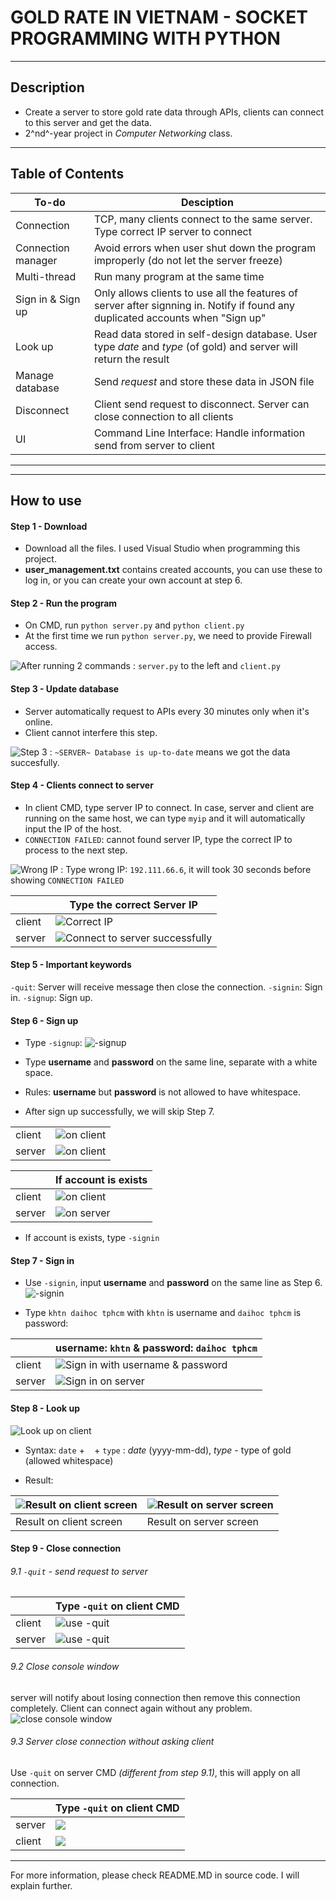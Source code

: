 # GOLD RATE IN VIETNAM - SOCKET PROGRAMMING WITH PYTHON

---

## Description

- Create a server to store gold rate data through APIs, clients can connect to this server and get the data.
- 2^nd^-year project in _Computer Networking_ class.

---

## Table of Contents

| To-do              | Desciption                                                                                                                      |
| ------------------ | ------------------------------------------------------------------------------------------------------------------------------- |
| Connection         | TCP, many clients connect to the same server. Type correct IP server to connect                                                 |
| Connection manager | Avoid errors when user shut down the program improperly (do not let the server freeze)                                          |
| Multi-thread       | Run many program at the same time                                                                                               |
| Sign in & Sign up  | Only allows clients to use all the features of server after signning in. Notify if found any duplicated accounts when "Sign up" |
| Look up            | Read data stored in self-design database. User type _date_ and _type_ (of gold) and server will return the result               |
| Manage database    | Send _request_ and store these data in JSON file                                                                                |
| Disconnect         | Client send request to disconnect. Server can close connection to all clients                                                   |
| UI                 | Command Line Interface: Handle information send from server to client                                                           |

---

---

## How to use

#### Step 1 - Download

- Download all the files. I used Visual Studio when programming this project.
- **user_management.txt** contains created accounts, you can use these to log in, or you can create your own account at step 6.

#### Step 2 - Run the program

- On CMD, run `python server.py` and `python client.py`
- At the first time we run `python server.py`, we need to provide Firewall access.

![After running 2 commands](./Screenshots/step2.png)
: `server.py` to the left and `client.py`

#### Step 3 - Update database

- Server automatically request to APIs every 30 minutes only when it's online.
- Client cannot interfere this step.

![Step 3](Screenshots/step3.png)
: `~SERVER~ Database is up-to-date` means we got the data succesfully.

#### Step 4 - Clients connect to server

- In client CMD, type server IP to connect. In case, server and client are running on the same host, we can type `myip` and it will automatically input the IP of the host.
- `CONNECTION FAILED`: cannot found server IP, type the correct IP to process to the next step.

![Wrong IP](Screenshots/step4a.png)
: Type wrong IP: `192.111.66.6`, it will took 30 seconds before showing `CONNECTION FAILED`

|        | Type the correct Server IP                                |
| ------ | --------------------------------------------------------- |
| client | ![Correct IP](Screenshots/step4b.png)                     |
| server | ![Connect to server successfully](Screenshots/step4c.png) |

#### Step 5 - Important keywords

`-quit`: Server will receive message then close the connection.
`-signin`: Sign in.
`-signup`: Sign up.

#### Step 6 - Sign up

- Type `-signup`:
  ![`-signup`](Screenshots/step6a.png)

- Type **username** and **password** on the same line, separate with a white space.

- Rules: **username** but **password** is not allowed to have whitespace.
- After sign up successfully, we will skip Step 7.

|        |                                      |
| ------ | ------------------------------------ |
| client | ![on client](Screenshots/step6b.png) |
| server | ![on client](Screenshots/step6c.png) |

|        | If account is exists                   |
| ------ | -------------------------------------- |
| client | ![on client](./Screenshots/step6d.png) |
| server | ![on server](./Screenshots/step6e.png) |

- If account is exists, type `-signin`

#### Step 7 - Sign in

- Use `-signin`, input **username** and **password** on the same line as Step 6.
  ![`-signin`](Screenshots/step7a.png)

- Type `khtn daihoc tphcm` with `khtn` is username and `daihoc tphcm` is password:

|        | **username**: `khtn` & **password**: `daihoc tphcm`           |
| ------ | ------------------------------------------------------------- |
| client | ![`Sign in with username & password`](Screenshots/step7b.png) |
| server | ![`Sign in on server`](Screenshots/step7c.png)                |

#### Step 8 - Look up

![Look up on client](Screenshots/step8a.png)

- Syntax: `date` + ` ` + `type`
  : _date_ (yyyy-mm-dd), _type_ - type of gold (allowed whitespace)

- Result:

| ![Result on client screen](Screenshots/step8b.png) | ![Result on server screen](Screenshots/step8c.png) |
| -------------------------------------------------- | -------------------------------------------------- |
| Result on client screen                            | Result on server screen                            |

#### Step 9 - Close connection

###### 9.1 `-quit` - send request to server

|        | Type `-quit` on **client** CMD           |
| ------ | ---------------------------------------- |
| client | ![use `-quit`](Screenshots/step9.1a.png) |
| server | ![use `-quit`](Screenshots/step9.1b.png) |

###### 9.2 Close console window

server will notify about losing connection then remove this connection completely. Client can connect again without any problem.
![close console window](Screenshots/step9.2.png)

###### 9.3 Server close connection without asking client

Use `-quit` on server CMD _(different from step 9.1)_, this will apply on all connection.

|        | Type `-quit` on client CMD    |
| ------ | ----------------------------- |
| server | ![](Screenshots/step9.3a.png) |
| client | ![](Screenshots/step9.3b.png) |

---

For more information, please check README.MD in source code. I will explain further.
